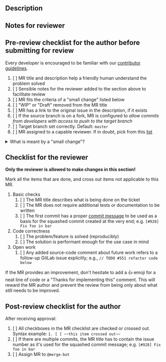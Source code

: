 ## Description
<!-- What is the high-level purpose of this merge request? Link to existing issue -->

## Notes for reviewer
<!-- Items in addition to the checklist below that the reviewer should pay special attention to -->

## Pre-review checklist for the author before submitting for review

Every developer is encouraged to be familiar with our [contributor guidelines](https://autowarefoundation.gitlab.io/autoware.auto/AutowareAuto/contributor-guidelines.html).

1. [ ] MR title and description help a friendly human understand the problem solved
1. [ ] Sensible notes for the reviewer added to the section above to facilitate review
1. [ ] MR fits the criteria of a "small change" listed below
1. [ ] "WIP" or "Draft" removed from the MR title
1. [ ] MR has a link to the original issue in the description, if it exists
1. [ ] If the source branch is on a fork, MR is configured to *allow commits from developers with access to push to the target branch*
1. [ ] Target branch set correctly. Default: `master`
1. [ ] MR assigned to a capable reviewer. If in doubt, pick from this [list](https://docs.google.com/spreadsheets/d/1j0SeCbPr3Kh1dY1n0P96QFP-CJLfZcBFTEp1g9nXE2c/edit#gid=0)

<details>
<summary markdown="span"><a name="general">What is meant by a "small change"?</a></summary>

This is a template with a trimmed-down checklist for small MRs. Use it when no new functions, classes or other things that require testing have been added.

Examples are changes to documentation only, a fix for an off-by-one error, improving the CI, or changing log messages to be more informative. When in doubt, use the regular template.

</details>

## Checklist for the reviewer

**Only the reviewer is allowed to make changes in this section!**

Mark all the items that are done, and cross out items not applicable to this MR.

1. Basic checks
   1. [ ] The MR title describes what is being done on the ticket
   1. [ ] The MR does not require additional tests or documentation to be written
   1. [ ] The first commit has a proper [commit message](https://autowarefoundation.gitlab.io/autoware.auto/AutowareAuto/contributor-guidelines.html#contributors-guidelines-committing) to be used as a basis for the squashed commit created at the very end; e.g. `[#928] Fix foo in bar`
1. Code correctness
   1. [ ] The problem/feature is solved (reproducibly)
   1. [ ] The solution is performant enough for the use case in mind
1. Open work
   1. [ ] Any added source-code comment about future work refers to a follow-up GitLab issue explicitly; e.g., `// TODO #551 refactor code below`

If the MR provides an improvement, don't hesitate to add a :thumbsup: emoji for a neat line of code or a "Thanks for implementing this" comment. This will reward the MR author and prevent the review from being only about what still needs to be improved.

## Post-review checklist for the author

After receiving approval:

1. [ ] All checkboxes in the MR checklist are checked or crossed out. Syntax example: `1. [ ] ~~this item crossed out~~`
1. [ ] If there are multiple commits, the MR title has to contain the issue number as it's used for the squashed commit message; e.g. `[#928] Fix foo in bar`
1. [ ] Assign MR to `@merge-bot`
